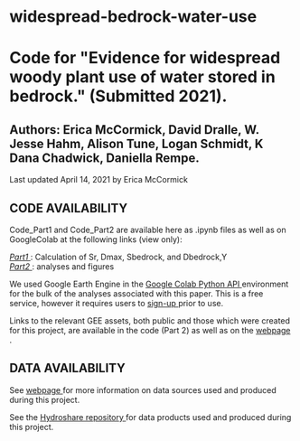 # widespread-bedrock-water-use
# Code for "Evidence for widespread woody plant use of water stored in bedrock." (Submitted 2021). 

## Authors: Erica McCormick, David Dralle, W. Jesse Hahm, Alison Tune, Logan Schmidt, K Dana Chadwick, Daniella Rempe.

Last updated April 14, 2021 by Erica McCormick


## **CODE AVAILABILITY**

Code_Part1 and Code_Part2 are available here as .ipynb files as well as on GoogleColab at the following links (view only):

*<a href = "https://colab.research.google.com/drive/1g2pYqrG8hdfIFOz_usI6JHb4BkwR8bxM?usp=sharing"> Part1 </a>*: Calculation of Sr, Dmax, Sbedrock, and Dbedrock,Y <br>
*<a href = "https://colab.research.google.com/drive/1zkYPtBW-og_P76bxtsqWl62ftXZQ9INr?usp=sharing"> Part2 </a>*: analyses and figures

We used Google Earth Engine in the <a href = "https://colab.research.google.com/">Google Colab </a><a href = "https://developers.google.com/earth-engine/guides/python_install">Python API </a>environment for the bulk of the analyses associated with this paper. This is a free service, however it requires users to <a href = "https://earthengine.google.com/new_signup/">sign-up </a>prior to use.

Links to the relevant GEE assets, both public and those which were created for this project, are available in the code (Part 2) as well as on the <a href = "https://erica-mccormick.github.io/widespread-bedrock-water-use/"> webpage </a>.

## **DATA AVAILABILITY**

See <a href = "https://erica-mccormick.github.io/widespread-bedrock-water-use/"> webpage </a> for more information on data sources used and produced during this project.

See the <a href = "https://doi.org/10.4211/hs.a2f0d5fd10f14cd189a3465f72cba6f3"> Hydroshare repository </a> for data products used and produced during this project.




